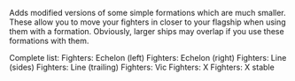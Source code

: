 Adds modified versions of some simple formations which are much smaller.
These allow you to move your fighters in closer to your flagship when using them with a formation.
Obviously, larger ships may overlap if you use these formations with them.

Complete list:
  Fighters: Echelon (left)
  Fighters: Echelon (right)
  Fighters: Line (sides)
  Fighters: Line (trailing)
  Fighters: Vic
  Fighters: X
  Fighters: X stable

